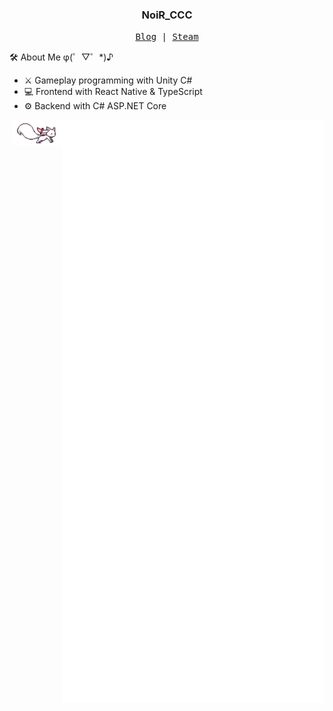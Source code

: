 <div align="left">
  <h3 align="center">NoiR_CCC</h3>
  <p align="center">
    <samp>
      <a href="https://noirccc.net/blog/">Blog</a> |
      <a href="https://steamcommunity.com/id/noirccc/">Steam</a>
    </samp>
  </p>

:hammer_and_wrench: About Me φ(゜▽゜*)♪
  - :crossed_swords: Gameplay programming with Unity C#
  - :computer: Frontend with React Native & TypeScript
  - :gear: Backend with C# ASP.NET Core
</div>

<div align="right">
  <img align='right' src='/github-metrics.svg' width='420px'>
  <img align='right' src='/qb.gif' width='80px'>
</div>
